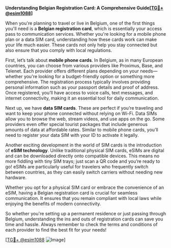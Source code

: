**Understanding Belgian Registration Card: A Comprehensive Guide[[TG💪+ @esim1088](https://t.me/s/esim1088)]**

When you're planning to travel or live in Belgium, one of the first things you'll need is a **Belgian registration card**, which is essentially your access pass to communication services. Whether you're looking for a mobile phone plan or a data SIM card, understanding how these cards work can make your life much easier. These cards not only help you stay connected but also ensure that you comply with local regulations.

First, let’s talk about **mobile phone cards**. In Belgium, as in many European countries, you can choose from various providers like Proximus, Base, and Telenet. Each provider offers different plans depending on your needs—whether you're looking for a budget-friendly option or something more comprehensive. The registration process typically involves providing personal information such as your passport details and proof of address. Once registered, you’ll have access to voice calls, text messages, and internet connectivity, making it an essential tool for daily communication.

Next up, we have **data SIM cards**. These are perfect if you’re traveling and want to keep your phone connected without relying on Wi-Fi. Data SIMs allow you to browse the web, stream videos, and use apps on the go. Some providers even offer special tourist packages that include generous amounts of data at affordable rates. Similar to mobile phone cards, you’ll need to register your data SIM with your ID to activate it legally.

Another exciting development in the world of SIM cards is the introduction of **eSIM technology**. Unlike traditional physical SIM cards, eSIMs are digital and can be downloaded directly onto compatible devices. This means no more fiddling with tiny SIM trays; just scan a QR code and you’re ready to go! eSIMs are particularly useful for travelers who frequently switch between countries, as they can easily switch carriers without needing new hardware.

Whether you opt for a physical SIM card or embrace the convenience of an eSIM, having a Belgian registration card is crucial for seamless communication. It ensures that you remain compliant with local laws while enjoying the benefits of modern connectivity. 

So whether you're setting up a permanent residence or just passing through Belgium, understanding the ins and outs of registration cards can save you time and hassle. Always remember to check the terms and conditions of each provider to find the best fit for your needs!

[[TG💪+ @esim1088](https://t.me/s/esim1088) ![Image](https://i.postimg.cc/Y0z9fWf4/image.png)]